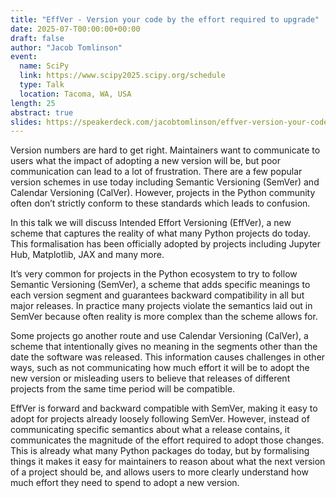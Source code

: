 ```yaml
---
title: "EffVer - Version your code by the effort required to upgrade"
date: 2025-07-T00:00:00+00:00
draft: false
author: "Jacob Tomlinson"
event:
  name: SciPy
  link: https://www.scipy2025.scipy.org/schedule
  type: Talk
  location: Tacoma, WA, USA
length: 25
abstract: true
slides: https://speakerdeck.com/jacobtomlinson/effver-version-your-code-by-the-effort-required-to-upgrade
---
```


Version numbers are hard to get right. Maintainers want to communicate to users what the impact of adopting a new version will be, but poor communication can lead to a lot of frustration. There are a few popular version schemes in use today including Semantic Versioning (SemVer) and Calendar Versioning (CalVer). However, projects in the Python community often don’t strictly conform to these standards which leads to confusion.

In this talk we will discuss Intended Effort Versioning (EffVer), a new scheme that captures the reality of what many Python projects do today. This formalisation has been officially adopted by projects including Jupyter Hub, Matplotlib, JAX and many more.

It’s very common for projects in the Python ecosystem to try to follow Semantic Versioning (SemVer), a scheme that adds specific meanings to each version segment and guarantees backward compatibility in all but major releases. In practice many projects violate the semantics laid out in SemVer because often reality is more complex than the scheme allows for.

Some projects go another route and use Calendar Versioning (CalVer), a scheme that intentionally gives no meaning in the segments other than the date the software was released. This information causes challenges in other ways, such as not communicating how much effort it will be to adopt the new version or misleading users to believe that releases of different projects from the same time period will be compatible.

EffVer is forward and backward compatible with SemVer, making it easy to adopt for projects already loosely following SemVer. However, instead of communicating specific semantics about what a release contains, it communicates the magnitude of the effort required to adopt those changes. This is already what many Python packages do today, but by formalising things it makes it easy for maintainers to reason about what the next version of a project should be, and allows users to more clearly understand how much effort they need to spend to adopt a new version.

